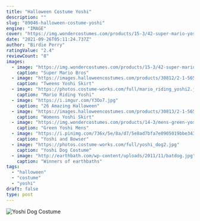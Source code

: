 ```yaml
---
title: "Halloween Costume Yoshi"
description: ""
slug: "89046-halloween-costume-yoshi"
engine: "IMAGE"
cover: "https://img.wondercostumes.com/products/15-3/42-super-mario-yoshi-costume.jpg"
date: "2021-09-26T05:11:24.737Z"
author: "Birdie Perry"
ratingValue: "2.4"
reviewCount: "8"
images:
  - image: "https://img.wondercostumes.com/products/15-3/42-super-mario-yoshi-costume.jpg"
    caption: "Super Mario Bros"
  - image: "https://images.halloweencostumes.com/products/30812/2-1-56567/tweens-yoshi-skirt-costume.jpg"
    caption: "Tweens Yoshi Skirt"
  - image: "https://photos.costume-works.com/full/mario_riding_yoshi2.jpg"
    caption: "Mario Riding Yoshi"
  - image: "https://i.imgur.com/Y3Oo7.jpg"
    caption: "26 Amazing Halloween"
  - image: "https://images.halloweencostumes.com/products/30813/2-1-56571/womens-yoshi-skirt-costume.jpg"
    caption: "Womens Yoshi Skirt"
  - image: "https://img.wondercostumes.com/products/14-3/mens-green-yoshi-costume.jpg"
    caption: "Green Yoshi Mens"
  - image: "https://i.pinimg.com/736x/5e/8a/d7/5e8ad7bfa7e0905019bbe3433476a7fa--mario-kart-costumes-bowser-costume.jpg"
    caption: "Yoshi and Bowser"
  - image: "https://photos.costume-works.com/full/yoshi_dog2.jpg"
    caption: "Yoshi Dog Costume"
  - image: "http://earthbath.com/wp-content/uploads/2011/11/batdog.jpg"
    caption: "Winners of earthbaths"
tags:
  - "halloween"
  - "costume"
  - "yoshi"
draft: false
type: post
---
```



![Yoshi Dog Costume](https://photos.costume-works.com/full/yoshi_dog2.jpg "Yoshi Dog Costume")


<!--inArticleAds-->

<!--galleryOne-->


<!--inArticleAds-->

<!--galleryTwo-->


<!--galleryThree-->

